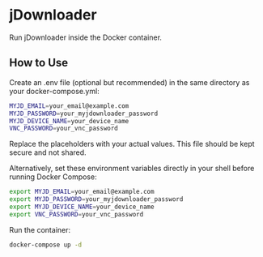 # jDownloader

Run jDownloader inside the Docker container.

## How to Use

Create an .env file (optional but recommended) in the same directory as your docker-compose.yml:

```bash
MYJD_EMAIL=your_email@example.com
MYJD_PASSWORD=your_myjdownloader_password
MYJD_DEVICE_NAME=your_device_name
VNC_PASSWORD=your_vnc_password
```

Replace the placeholders with your actual values. This file should be kept secure and not shared.

Alternatively, set these environment variables directly in your shell before running Docker Compose:

```bash
export MYJD_EMAIL=your_email@example.com
export MYJD_PASSWORD=your_myjdownloader_password
export MYJD_DEVICE_NAME=your_device_name
export VNC_PASSWORD=your_vnc_password
```

Run the container:

```bash
docker-compose up -d
```
